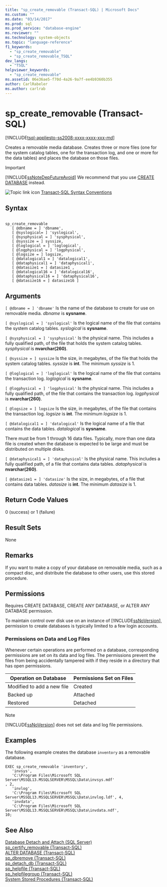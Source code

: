 ```yaml
---
title: "sp_create_removable (Transact-SQL) | Microsoft Docs"
ms.custom: ""
ms.date: "03/14/2017"
ms.prod: sql
ms.prod_service: "database-engine"
ms.reviewer: ""
ms.technology: system-objects
ms.topic: "language-reference"
f1_keywords: 
  - "sp_create_removable"
  - "sp_create_removable_TSQL"
dev_langs: 
  - "TSQL"
helpviewer_keywords: 
  - "sp_create_removable"
ms.assetid: 06e36ae5-f70d-4a26-9a7f-ee4b9360b355
author: CarlRabeler
ms.author: carlrab
---
```

# sp_create_removable (Transact-SQL)
[!INCLUDE[tsql-appliesto-ss2008-xxxx-xxxx-xxx-md](../../includes/tsql-appliesto-ss2008-xxxx-xxxx-xxx-md.md)]

  Creates a removable media database. Creates three or more files (one for the system catalog tables, one for the transaction log, and one or more for the data tables) and places the database on those files.  
  
> [!IMPORTANT]  
>  [!INCLUDE[ssNoteDepFutureAvoid](../../includes/ssnotedepfutureavoid-md.md)] We recommend that you use [CREATE DATABASE](../../t-sql/statements/create-database-sql-server-transact-sql.md) instead.  
  
 ![Topic link icon](../../database-engine/configure-windows/media/topic-link.gif "Topic link icon") [Transact-SQL Syntax Conventions](../../t-sql/language-elements/transact-sql-syntax-conventions-transact-sql.md)  
  
## Syntax  
  
```  
  
sp_create_removable   
   [ @dbname = ] 'dbname',   
   [ @syslogical= ] 'syslogical',   
   [ @sysphysical = ] 'sysphysical',   
   [ @syssize = ] syssize,   
   [ @loglogical = ] 'loglogical',   
   [ @logphysical = ] 'logphysical',   
   [ @logsize = ] logsize,   
   [ @datalogical1 = ] 'datalogical1',   
   [ @dataphysical1 = ] 'dataphysical1',   
   [ @datasize1 = ] datasize1 ,   
   [ @datalogical16 = ] 'datalogical16',   
   [ @dataphysical16 = ] 'dataphysical16',   
   [ @datasize16 = ] datasize16 ]  
```  
  
## Arguments  
`[ @dbname = ] 'dbname'`
 Is the name of the database to create for use on removable media. *dbname* is **sysname**.  
  
`[ @syslogical = ] 'syslogical'`
 Is the logical name of the file that contains the system catalog tables. *syslogical* is **sysname**.  
  
`[ @sysphysical = ] 'sysphysical'`
 Is the physical name. This includes a fully qualified path, of the file that holds the system catalog tables. *sysphysical* is **nvarchar(260)**.  
  
`[ @syssize = ] syssize`
 Is the size, in megabytes, of the file that holds the system catalog tables. *syssize* is **int**. The minimum *syssize* is 1.  
  
`[ @loglogical = ] 'loglogical'`
 Is the logical name of the file that contains the transaction log. *loglogical* is **sysname**.  
  
`[ @logphysical = ] 'logphysical'`
 Is the physical name. This includes a fully qualified path, of the file that contains the transaction log. *logphysical* is **nvarchar(260)**.  
  
`[ @logsize = ] logsize`
 Is the size, in megabytes, of the file that contains the transaction log. *logsize* is **int**. The minimum *logsize* is 1.  
  
`[ @datalogical1 = ] 'datalogical'`
 Is the logical name of a file that contains the data tables. *datalogical* is **sysname**.  
  
 There must be from 1 through 16 data files. Typically, more than one data file is created when the database is expected to be large and must be distributed on multiple disks.  
  
`[ @dataphysical1 = ] 'dataphysical'`
 Is the physical name. This includes a fully qualified path, of a file that contains data tables. *dataphysical* is **nvarchar(260)**.  
  
`[ @datasize1 = ] 'datasize'`
 Is the size, in megabytes, of a file that contains data tables. *datasize* is **int**. The minimum *datasize* is 1.  
  
## Return Code Values  
 0 (success) or 1 (failure)  
  
## Result Sets  
 None  
  
## Remarks  
 If you want to make a copy of your database on removable media, such as a compact disc, and distribute the database to other users, use this stored procedure.  
  
## Permissions  
 Requires CREATE DATABASE, CREATE ANY DATABASE, or ALTER ANY DATABASE permission.  
  
 To maintain control over disk use on an instance of [!INCLUDE[ssNoVersion](../../includes/ssnoversion-md.md)], permission to create databases is typically limited to a few login accounts.  
  
### Permissions on Data and Log Files  
 Whenever certain operations are performed on a database, corresponding permissions are set on its data and log files. The permissions prevent the files from being accidentally tampered with if they reside in a directory that has open permissions.  
  
|Operation on Database|Permissions Set on Files|  
|---------------------------|------------------------------|  
|Modified to add a new file|Created|  
|Backed up|Attached|  
|Restored|Detached|  
  
> [!NOTE]  
>  [!INCLUDE[ssNoVersion](../../includes/ssnoversion-md.md)] does not set data and log file permissions.  
  
## Examples  
 The following example creates the database `inventory` as a removable database.  
  
```  
EXEC sp_create_removable 'inventory',   
   'invsys',  
   'C:\Program Files\Microsoft SQL Server\MSSQL13.MSSQLSERVER\MSSQL\Data\invsys.mdf'  
, 2,   
   'invlog',  
   'C:\Program Files\Microsoft SQL Server\MSSQL13.MSSQLSERVER\MSSQL\Data\invlog.ldf', 4,  
   'invdata',  
   'C:\Program Files\Microsoft SQL Server\MSSQL13.MSSQLSERVER\MSSQL\Data\invdata.ndf',   
10;  
```  
  
## See Also  
 [Database Detach and Attach &#40;SQL Server&#41;](../../relational-databases/databases/database-detach-and-attach-sql-server.md)   
 [sp_certify_removable &#40;Transact-SQL&#41;](../../relational-databases/system-stored-procedures/sp-certify-removable-transact-sql.md)   
 [ALTER DATABASE &#40;Transact-SQL&#41;](../../t-sql/statements/alter-database-transact-sql.md)   
 [sp_dbremove &#40;Transact-SQL&#41;](../../relational-databases/system-stored-procedures/sp-dbremove-transact-sql.md)   
 [sp_detach_db &#40;Transact-SQL&#41;](../../relational-databases/system-stored-procedures/sp-detach-db-transact-sql.md)   
 [sp_helpfile &#40;Transact-SQL&#41;](../../relational-databases/system-stored-procedures/sp-helpfile-transact-sql.md)   
 [sp_helpfilegroup &#40;Transact-SQL&#41;](../../relational-databases/system-stored-procedures/sp-helpfilegroup-transact-sql.md)   
 [System Stored Procedures &#40;Transact-SQL&#41;](../../relational-databases/system-stored-procedures/system-stored-procedures-transact-sql.md)  
  
  
